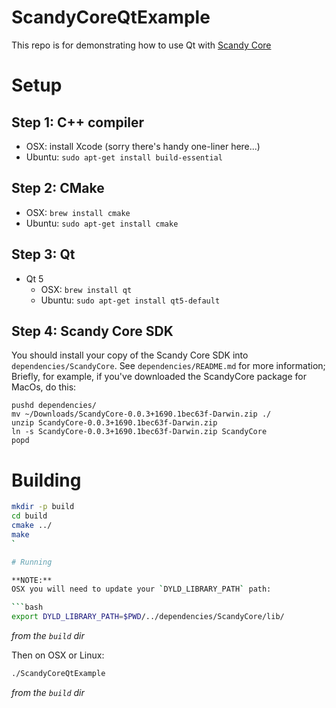# ScandyCoreQtExample
This repo is for demonstrating how to use Qt with [Scandy Core](https://scandy.co/scandycore)

# Setup

## Step 1: C++ compiler

* OSX: install Xcode (sorry there's handy one-liner here...)
* Ubuntu: `sudo apt-get install build-essential`

## Step 2: CMake

* OSX: `brew install cmake`
* Ubuntu: `sudo apt-get install cmake`

## Step 3: Qt

* Qt 5
  * OSX: `brew install qt`
  * Ubuntu: `sudo apt-get install qt5-default`

## Step 4: Scandy Core SDK

You should install your copy of the Scandy Core SDK into
`dependencies/ScandyCore`. See `dependencies/README.md` for more information;
Briefly, for example, if you've downloaded the ScandyCore package for MacOs, do this:
```
pushd dependencies/
mv ~/Downloads/ScandyCore-0.0.3+1690.1bec63f-Darwin.zip ./
unzip ScandyCore-0.0.3+1690.1bec63f-Darwin.zip
ln -s ScandyCore-0.0.3+1690.1bec63f-Darwin.zip ScandyCore
popd
```

# Building

```bash
mkdir -p build
cd build
cmake ../
make
`

# Running

**NOTE:**
OSX you will need to update your `DYLD_LIBRARY_PATH` path:

```bash
export DYLD_LIBRARY_PATH=$PWD/../dependencies/ScandyCore/lib/
```
*from the `build` dir*

Then on OSX or Linux:

```bash
./ScandyCoreQtExample
```
*from the `build` dir*
